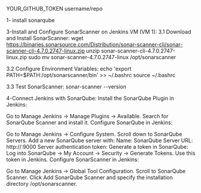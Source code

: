 YOUR_GITHUB_TOKEN
username/repo

1- install sonarqube 

3-Install and Configure SonarScanner on Jenkins VM (VM 1):
3.1 Download and Install SonarScanner:
wget https://binaries.sonarsource.com/Distribution/sonar-scanner-cli/sonar-scanner-cli-4.7.0.2747-linux.zip
unzip sonar-scanner-cli-4.7.0.2747-linux.zip
sudo mv sonar-scanner-4.7.0.2747-linux /opt/sonarscanner

3.2 Configure Environment Variables:
echo 'export PATH=$PATH:/opt/sonarscanner/bin' >> ~/.bashrc
source ~/.bashrc

3.3 Test SonarScanner: 
sonar-scanner --version


4-Connect Jenkins with SonarQube:
Install the SonarQube Plugin in Jenkins:

Go to Manage Jenkins -> Manage Plugins -> Available.
Search for SonarQube Scanner and install it.
Configure SonarQube in Jenkins:

Go to Manage Jenkins -> Configure System.
Scroll down to SonarQube Servers.
Add a new SonarQube server with:
Name: SonarQube
Server URL: http://<SonarQube-VM-IP>:9000
Server authentication token:
Generate a token in SonarQube:
Log into SonarQube -> My Account -> Security -> Generate Tokens.
Use this token in Jenkins.
Configure SonarScanner in Jenkins:

Go to Manage Jenkins -> Global Tool Configuration.
Scroll to SonarQube Scanner.
Click Add SonarQube Scanner and specify the installation directory /opt/sonarscanner.





